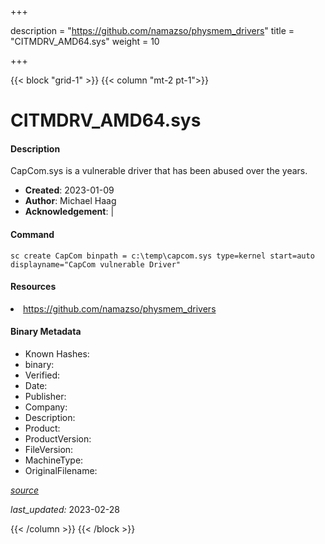 +++

description = "https://github.com/namazso/physmem_drivers"
title = "CITMDRV_AMD64.sys"
weight = 10

+++


{{< block "grid-1" >}}
{{< column "mt-2 pt-1">}}


# CITMDRV_AMD64.sys

#### Description

CapCom.sys is a vulnerable driver that has been abused over the years.

- **Created**: 2023-01-09
- **Author**: Michael Haag
- **Acknowledgement**:  | [](https://twitter.com/)

#### Command

```
sc create CapCom binpath = c:\temp\capcom.sys type=kernel start=auto displayname="CapCom vulnerable Driver"
```

#### Resources


<li><a href=" https://github.com/namazso/physmem_drivers"> https://github.com/namazso/physmem_drivers</a></li>





#### Binary Metadata

- Known Hashes: [](https://www.virustotal.com/gui/file/) 
- binary: 
- Verified: 
- Date: 
- Publisher: 
- Company: 
- Description: 
- Product: 
- ProductVersion: 
- FileVersion: 
- MachineType: 
- OriginalFilename: 

[*source*](https://github.com/magicsword-io/LOLDrivers/tree/main/yaml/citmdrv_amd64.sys.yml)

*last_updated:* 2023-02-28


{{< /column >}}
{{< /block >}}
